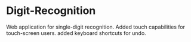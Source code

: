 # Digit-Recognition
Web application for single-digit recognition.
Added touch capabilities for touch-screen users.
added keyboard shortcuts for undo.
